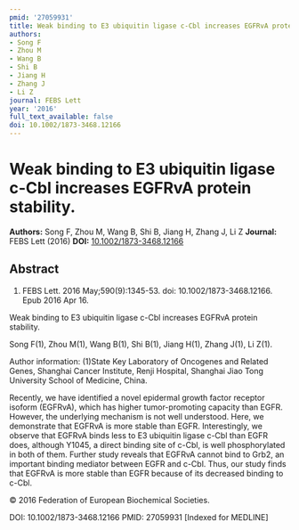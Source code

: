 ```yaml
---
pmid: '27059931'
title: Weak binding to E3 ubiquitin ligase c-Cbl increases EGFRvA protein stability.
authors:
- Song F
- Zhou M
- Wang B
- Shi B
- Jiang H
- Zhang J
- Li Z
journal: FEBS Lett
year: '2016'
full_text_available: false
doi: 10.1002/1873-3468.12166
---
```


# Weak binding to E3 ubiquitin ligase c-Cbl increases EGFRvA protein stability.
**Authors:** Song F, Zhou M, Wang B, Shi B, Jiang H, Zhang J, Li Z
**Journal:** FEBS Lett (2016)
**DOI:** [10.1002/1873-3468.12166](https://doi.org/10.1002/1873-3468.12166)

## Abstract

1. FEBS Lett. 2016 May;590(9):1345-53. doi: 10.1002/1873-3468.12166. Epub 2016
Apr  16.

Weak binding to E3 ubiquitin ligase c-Cbl increases EGFRvA protein stability.

Song F(1), Zhou M(1), Wang B(1), Shi B(1), Jiang H(1), Zhang J(1), Li Z(1).

Author information:
(1)State Key Laboratory of Oncogenes and Related Genes, Shanghai Cancer 
Institute, Renji Hospital, Shanghai Jiao Tong University School of Medicine, 
China.

Recently, we have identified a novel epidermal growth factor receptor isoform 
(EGFRvA), which has higher tumor-promoting capacity than EGFR. However, the 
underlying mechanism is not well understood. Here, we demonstrate that EGFRvA is 
more stable than EGFR. Interestingly, we observe that EGFRvA binds less to E3 
ubiquitin ligase c-Cbl than EGFR does, although Y1045, a direct binding site of 
c-Cbl, is well phosphorylated in both of them. Further study reveals that EGFRvA 
cannot bind to Grb2, an important binding mediator between EGFR and c-Cbl. Thus, 
our study finds that EGFRvA is more stable than EGFR because of its decreased 
binding to c-Cbl.

© 2016 Federation of European Biochemical Societies.

DOI: 10.1002/1873-3468.12166
PMID: 27059931 [Indexed for MEDLINE]
